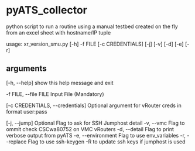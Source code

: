 # pyATS_collector

python script to run a routine using a manual testbed created on the fly from an excel sheet with hostname/IP tuple

usage: xr_version_smu.py [-h] -f FILE [-c CREDENTIALS] [-j] [-v] [-d] [-e] [-r]

## arguments
[-h, --help] show this help message and exit

-f FILE, --file FILE  Input File (Mandatory)

[-c CREDENTIALS, --credentials] Optional argument for vRouter creds in format user:pass

[-j, --jump]                    Optional Flag to ask for SSH Jumphost detail
 -v, --vmc             Flag to ommit check CSCwa80752 on VMC vRouters
 -d, --detail          Flag to print verbose output from pyATS
 -e, --environment     Flag to use env_variables
 -r, --replace         Flag to use ssh-keygen -R to update ssh keys if jumphost is used
